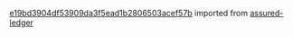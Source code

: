 [e19bd3904df53909da3f5ead1b2806503acef57b](https://github.com/insolar/assured-ledger/commit/e19bd3904df53909da3f5ead1b2806503acef57b) imported from [assured-ledger](https://github.com/insolar/assured-ledger)
